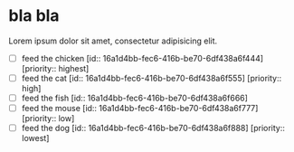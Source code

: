 # bla bla

Lorem ipsum dolor sit amet, consectetur adipisicing elit.

- [ ] feed the chicken  [id:: 16a1d4bb-fec6-416b-be70-6df438a6f444]  [priority:: highest]
- [ ] feed the cat  [id:: 16a1d4bb-fec6-416b-be70-6df438a6f555]  [priority:: high]
- [ ] feed the fish  [id:: 16a1d4bb-fec6-416b-be70-6df438a6f666]
- [ ] feed the mouse  [id:: 16a1d4bb-fec6-416b-be70-6df438a6f777]  [priority:: low]
- [ ] feed the dog  [id:: 16a1d4bb-fec6-416b-be70-6df438a6f888]  [priority:: lowest]
